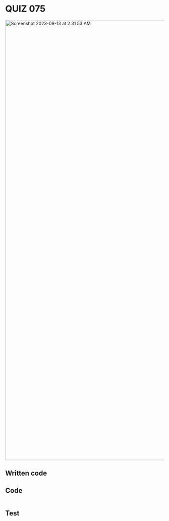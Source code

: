 # QUIZ 075

<img width="1396" alt="Screenshot 2023-09-13 at 2 31 53 AM" src="https://github.com/Madaniarias/Year-2/assets/111761417/ff8843bb-f76e-4468-a185-fca9df4d70df">

## Written code

## Code

```.py


```

## Test
